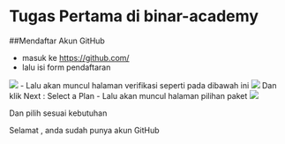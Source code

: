 # Tugas Pertama di binar-academy
##Mendaftar Akun GitHub
- masuk ke https://github.com/
- lalu isi form pendaftaran 
<img src="https://ibb.co/jb38gKp">
- Lalu akan muncul halaman verifikasi seperti pada dibawah ini
<img src="https://ibb.co/v30xvf1">
Dan klik Next : Select a Plan
- Lalu akan muncul halaman pilihan paket
<img src="https://ibb.co/d54hbyn">

Dan pilih sesuai kebutuhan

Selamat , anda sudah punya akun GitHub



